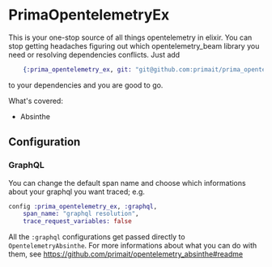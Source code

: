 # PrimaOpentelemetryEx

This is your one-stop source of all things opentelemetry in elixir.
You can stop getting headaches figuring out which opentelemetry_beam library you need or resolving dependencies conflicts.
Just add
```elixir
    {:prima_opentelemetry_ex, git: "git@github.com:primait/prima_opentelemetry_ex.git"}
```
to your dependencies and you are good to go.

What's covered:
- Absinthe

## Configuration

### GraphQL

You can change the default span name and choose which informations about your graphql you want traced; e.g.

``` elixir
config :prima_opentelemetry_ex, :graphql,
    span_name: "graphql resolution",
    trace_request_variables: false
```
All the `:graphql` configurations get passed directly to `OpentelemetryAbsinthe`. For more informations about what you can do with them, see https://github.com/primait/opentelemetry_absinthe#readme
